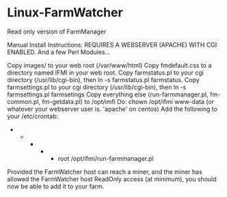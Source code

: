 Linux-FarmWatcher
=================

Read only version of FarmManager

Manual Install Instructions:
REQUIRES A WEBSERVER (APACHE) WITH CGI ENABLED. 
And a few Perl Modules... 

Copy images/ to your web root (/var/www/html)
Copy fmdefault.css to a directory named IFMI in your web root. 
Copy farmstatus.pl to your cgi directory (/usr/lib/cgi-bin), then ln -s farmstatus.pl farmstatus. 
Copy farmsettings.pl to your cgi directory (/usr/lib/cgi-bin), then ln -s farmsettings.pl farmsetings
Copy everything else (run-farmmanager.pl, fm-common.pl, fm-getdata.pl) to /opt/imfi
Do: chown /opt/ifmi www-data (or whatever your webserver user is. 'apache' on centos)
Add the following to your /etc/crontab:
* * * * * root /opt/ifmi/run-farmmanager.pl

Provided the FarmWatcher host can reach a miner, and the miner has allowed the FarmWatcher host ReadOnly access
(at minimum), you should now be able to add it to your farm. 

